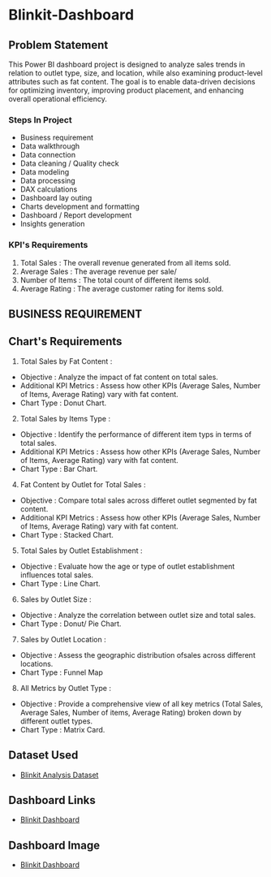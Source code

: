 # Blinkit-Dashboard


## Problem Statement

This Power BI dashboard project is designed to analyze sales trends in relation to outlet type, size, and location, while also examining product-level attributes such as fat content. 
The goal is to enable data-driven decisions for optimizing inventory, improving product placement, and enhancing overall operational efficiency.

### Steps In Project

- Business requirement
- Data walkthrough
- Data connection
- Data cleaning / Quality check
- Data modeling
- Data processing
- DAX calculations
- Dashboard lay outing
- Charts development and formatting
- Dashboard / Report development
- Insights generation

### KPI's Requirements

1. Total Sales : The overall revenue generated from all items sold.
2. Average Sales : The average revenue per sale/
3. Number of Items : The total count of different items sold.
4. Average Rating : The average customer rating for items sold.

## BUSINESS REQUIREMENT
## Chart's Requirements

1. Total Sales by Fat Content :
  - Objective : Analyze the impact of fat content on total sales.
  - Additional KPI Metrics : Assess how other KPIs (Average Sales, Number of Items, Average Rating) vary with fat content.
  - Chart Type : Donut Chart.
   
2. Total Sales by Items Type :
 -  Objective : Identify the performance of different item typs in terms of total sales.
 -  Additional KPI Metrics : Assess how other KPIs (Average Sales, Number of Items, Average Rating) vary with fat content.
 -  Chart Type : Bar Chart.

4. Fat Content by Outlet for Total Sales :
 -  Objective : Compare total sales across differet outlet segmented by fat content.
 -  Additional KPI Metrics : Assess how other KPIs (Average Sales, Number of Items, Average Rating) vary with fat content.
 -  Chart Type : Stacked Chart.

5. Total Sales by Outlet Establishment :
 -  Objective : Evaluate how the age or type of outlet establishment influences total sales.
 -  Chart Type : Line Chart.
   
6. Sales by Outlet Size :
 -  Objective : Analyze the correlation between outlet size and total sales.
 -  Chart Type : Donut/ Pie Chart.

7. Sales by Outlet Location :
 -  Objective : Assess the geographic distribution ofsales across different locations.
 -  Chart Type : Funnel Map

8. All Metrics by Outlet Type :
 -  Objective : Provide a comprehensive view of all key metrics (Total Sales, Average Sales, Number of items, Average Rating) broken down by different outlet types.
 -  Chart Type : Matrix Card.

  ## Dataset Used
  - <a href="https://github.com/KP1297/Blinkit-Dashboard/blob/main/BlinkIT%20Grocery%20Data.xlsx">Blinkit Analysis Dataset</a>

  ## Dashboard Links
  - <a href="https://github.com/KP1297/Blinkit-Dashboard/blob/main/blinkit.pbix">Blinkit Dashboard </a>

  ## Dashboard Image
  - <a href="https://github.com/KP1297/Blinkit-Dashboard/blob/main/BlinkIT.png">Blinkit Dashboard </a>


 

   





